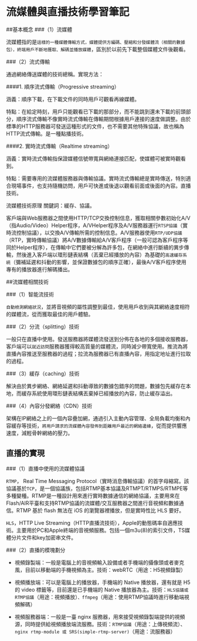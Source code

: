 # 流媒體與直播技術學習筆記


##基本概念
###（1）流媒體

流媒體指的是`這樣的一種媒體傳輸方式，媒體提供方編碼、壓縮和分發媒體流（相關的數據包），終端用戶不斷地獲取、解碼並播放媒體`，區別於以前先下載整個媒體文件後觀看。

###（2）流式傳輸

通過網絡傳送媒體的技術總稱。實現方法：

####1. 順序流式傳輸（Progressive streaming）

涵義：順序下載，在下載文件的同時用戶可觀看再線媒體。

特點：在給定時刻，用戶只能觀看已下載的那部分，而不能跳到還未下載的前頭部分，順序流式傳輸不像實時流式傳輸在傳輸期間根據用戶連接的速度做調整。由於標準的HTTP服務器可發送這種形式的文件，也不需要其他特殊協議，故也稱為HTTP流式傳輸。是一種點播技術。

####2. 實時流式傳輸（Realtime streaming）

涵義：實時流式傳輸指保證媒體信號帶寬與網絡連接匹配，使媒體可被實時觀看到。

特點：需要專用的流媒體服務器與傳輸協議。實時流式傳輸總是實時傳送，特別適合現場事件，也支持隨機訪問，用戶可快進或後退以觀看前面或後面的內容。直播技術。

流媒體技術原理
關鍵詞：緩存、協議。

客戶端與Web服務器之間使用HTTP/TCP交換控制信息，獲取相關參數初始化A/V（指Audio/Video）Helper程序，A/VHelper程序及A/V服務器運行`RTSP協議`（實時流控制協議），以交換A/V傳輸所需的控制信息。A/V服務器使用`RTP/UDP協議`（RTP，實時傳輸協議）將A/V數據傳輸給A/V客戶程序（一般可認為客戶程序等同於Helper程序），在傳輸中它們要被分解為許多包，在網絡中進行斷續的異步傳輸，然後進入客戶端以環形鏈表結構（丟棄已經播放的內容）為基礎的`高速緩存系統`（彌補延遲和抖動的影響，並保證數據包的順序正確），最後A/V客戶程序使用專有的播放器進行解碼播出。

##流媒體相關技術

###（1）智能流技術

`自動檢測網絡狀況`，並將音視頻的屬性調整到最佳，使用用戶收到與其網絡速度相符的媒體流，從而獲取最佳的用戶體驗。

###（2）分流（splitting）技術

一般只在直播中使用。發送服務器將媒體流發送到分佈在各地的多個接收服務器，客戶端可以`就近訪問`服務器獲得較高質量的媒體流，同時減少帶寬使用。推流為將直播內容推送至服務器的過程；拉流為服務器已有直播內容，用指定地址進行拉取的過程。

###（3）緩存（caching）技術

解決由於異步網絡、網絡延遲和抖動導致的數據包錯序的問題，數據包先緩存在本地，而緩存系統使用環形鏈表結構丟棄掉已經播放的內容，防止緩存溢出。

###（4）內容分發網絡（CDN）技術

架構在IP網絡之上的一個內容疊加網，通過引入主動內容管理、全局負載均衡和內容緩存等技術，`將用戶請求的流媒體內容發佈到距離用戶最近的網絡邊緣`，從而提供響應速度，減輕骨幹網絡的壓力。


## 直播的實現

###（1）直播中使用的流媒體協議

`RTMP`， Real Time Messaging Protocol（實時消息傳輸協議）的首字母縮寫。該協議基於`TCP`，是一個協議族，包括RTMP基本協議及RTMPT/RTMPS/RTMPE等多種變種。RTMP是一種設計用來進行實時數據通信的網絡協議，主要用來在Flash/AIR平臺和支持RTMP協議的流媒體/交互服務器之間進行音視頻和數據通信。RTMP 基於 flash 無法在 iOS 的瀏覽器裡播放，但是實時性比 HLS 要好。

`HLS`，HTTP Live Streaming（HTTP直播流技術），Apple的動態碼率自適應技術。主要用於PC和Apple終端的音視頻服務。包括一個m3u(8)的索引文件，TS媒體分片文件和key加密串文件。



###（2）直播的模塊劃分

- 視頻錄製端：一般是電腦上的音視頻輸入設備或者手機端的攝像頭或者麥克風，目前以移動端的手機視頻為主。技術：webRTC（用途：H5視頻錄製）

- 視頻播放端：可以是電腦上的播放器，手機端的 Native 播放器，還有就是 H5 的 video 標籤等，目前還是已手機端的 Native 播放器為主。技術：`HLS協議或RTMP協議`（用途：視頻播放）`、ffmpeg`（用途：使用RTMP協議時進行移動端視頻解碼）

- 視頻服務器端：一般是一臺 nginx 服務器，用來接受視頻錄製端提供的視頻源，同時提供給視頻播放端流服務。技術：`RTMP協議`（用途：上傳視頻流）、`nginx rtmp-module 或 SRS(simple-rtmp-server)`（用途：流服務器）




